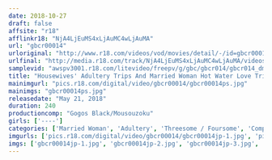 ```yaml
---
date: 2018-10-27
draft: false
affsite: "r18"
afflinkr18: "NjA4LjEuMS4xLjAuMC4wLjAuMA"
url: "gbcr00014"
urloriginal: "http://www.r18.com/videos/vod/movies/detail/-/id=gbcr00014"
urlfinal: "http://media.r18.com/track/NjA4LjEuMS4xLjAuMC4wLjAuMA/videos/vod/movies/detail/-/id=gbcr00014"
samplevid: "awspv3001.r18.com/litevideo/freepv/g/gbc/gbcr014/gbcr014_dmb_w.mp4"
title: "Housewives' Adultery Trips And Married Woman Hot Water Love Trip Collaboration #11 REMIX"
mainimgurl: "pics.r18.com/digital/video/gbcr00014/gbcr00014ps.jpg"
mainimgs: "gbcr00014ps.jpg"
releasedate: "May 21, 2018"
duration: 240
productioncomp: "Gogos Black/Mousouzoku"
girls: ['----']
categories: ['Married Woman', 'Adultery', 'Threesome / Foursome', 'Compilation', 'Over 4 Hours', 'Hi-Def']
imgurls: ['pics.r18.com/digital/video/gbcr00014/gbcr00014jp-1.jpg', 'pics.r18.com/digital/video/gbcr00014/gbcr00014jp-2.jpg', 'pics.r18.com/digital/video/gbcr00014/gbcr00014jp-3.jpg', 'pics.r18.com/digital/video/gbcr00014/gbcr00014jp-4.jpg', 'pics.r18.com/digital/video/gbcr00014/gbcr00014jp-5.jpg', 'pics.r18.com/digital/video/gbcr00014/gbcr00014jp-6.jpg', 'pics.r18.com/digital/video/gbcr00014/gbcr00014jp-7.jpg', 'pics.r18.com/digital/video/gbcr00014/gbcr00014jp-8.jpg', 'pics.r18.com/digital/video/gbcr00014/gbcr00014jp-9.jpg', 'pics.r18.com/digital/video/gbcr00014/gbcr00014jp-10.jpg', 'pics.r18.com/digital/video/gbcr00014/gbcr00014jp-11.jpg', 'pics.r18.com/digital/video/gbcr00014/gbcr00014jp-12.jpg', 'pics.r18.com/digital/video/gbcr00014/gbcr00014jp-13.jpg', 'pics.r18.com/digital/video/gbcr00014/gbcr00014jp-14.jpg', 'pics.r18.com/digital/video/gbcr00014/gbcr00014jp-15.jpg', 'pics.r18.com/digital/video/gbcr00014/gbcr00014jp-16.jpg', 'pics.r18.com/digital/video/gbcr00014/gbcr00014jp-17.jpg', 'pics.r18.com/digital/video/gbcr00014/gbcr00014jp-18.jpg', 'pics.r18.com/digital/video/gbcr00014/gbcr00014jp-19.jpg', 'pics.r18.com/digital/video/gbcr00014/gbcr00014jp-20.jpg']
imgs: ['gbcr00014jp-1.jpg', 'gbcr00014jp-2.jpg', 'gbcr00014jp-3.jpg', 'gbcr00014jp-4.jpg', 'gbcr00014jp-5.jpg', 'gbcr00014jp-6.jpg', 'gbcr00014jp-7.jpg', 'gbcr00014jp-8.jpg', 'gbcr00014jp-9.jpg', 'gbcr00014jp-10.jpg', 'gbcr00014jp-11.jpg', 'gbcr00014jp-12.jpg', 'gbcr00014jp-13.jpg', 'gbcr00014jp-14.jpg', 'gbcr00014jp-15.jpg', 'gbcr00014jp-16.jpg', 'gbcr00014jp-17.jpg', 'gbcr00014jp-18.jpg', 'gbcr00014jp-19.jpg', 'gbcr00014jp-20.jpg']
---
```

